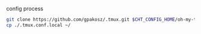 config process
``` bash
git clone https://github.com/gpakosz/.tmux.git $CHT_CONFIG_HOME/oh-my-tmux
cp ./.tmux.conf.local ~/
```
